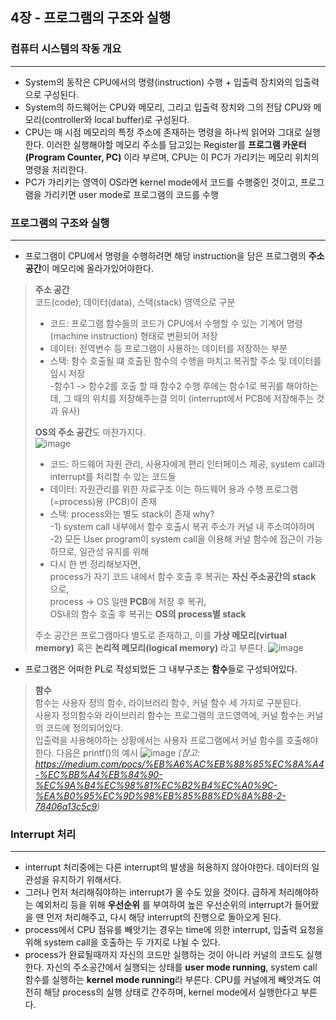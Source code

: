 ## 4장 - 프로그램의 구조와 실행
### 컴퓨터 시스템의 작동 개요
---
- System의 동작은 CPU에서의 명령(instruction) 수행 + 입출력 장치와의 입출력으로 구성된다.
- System의 하드웨어는 CPU와 메모리, 그리고 입출력 장치와 그의 전담 CPU와 메모리(controller와 local buffer)로 구성된다.
- CPU는 매 시점 메모리의 특정 주소에 존재하는 명령을 하나씩 읽어와 그대로 실행한다. 이러한 실행해야할 메모리 주소를 담고있는 Register를 **프로그램 카운터(Program Counter, PC)** 이라 부르며, CPU는 이 PC가 가리키는 메모리 위치의 명령을 처리한다.
- PC가 가리키는 영역이 OS라면 kernel mode에서 코드를 수행중인 것이고, 프로그램을 가리키면 user mode로 프로그램의 코드를 수행

### 프로그램의 구조와 실행
---
- 프로그램이 CPU에서 명령을 수행하려면 해당 instruction을 담은 프로그램의 **주소 공간**이 메모리에 올라가있어야한다.
> **주소 공간**  
> 코드(code), 데이터(data), 스택(stack) 영역으로 구분  
> - 코드: 프로그램 함수들의 코드가 CPU에서 수행할 수 있는 기계어 명령(machine instruction) 형태로 변환되어 저장  
> - 데이터: 전역변수 등 프로그램이 사용하는 데이터를 저장하는 부분
> - 스택: 함수 호출될 떄 호출된 함수의 수행을 마치고 복귀할 주소 및 데이터를 임시 저장  
> -함수1 -> 함수2를 호출 할 때 함수2 수행 후에는 함수1로 복귀를 해야하는데, 그 때의 위치를 저장해주는걸 의미 (interrupt에서 PCB에 저장해주는 것과 유사)  
>
> **OS의 주소 공간**도 마찬가지다.  
![image](https://user-images.githubusercontent.com/59992230/105607368-8f694e00-5de1-11eb-9b3d-8e714af45432.png)
> - 코드: 하드웨어 자원 관리, 사용자에게 편리 인터페이스 제공, system call과 interrupt를 처리할 수 있는 코드들
> - 데이터: 자원관리를 위한 자료구조 이는 하드웨어 용과 수행 프로그램(=process)용 (PCB)이 존재
> - 스택: process와는 별도 stack이 존재 why?   
-1) system call 내부에서 함수 호출시 복귀 주소가 커널 내 주소여야하며  
-2) 모든 User program이 system call을 이용해 커널 함수에 접근이 가능하므로, 일관성 유지를 위해  
> - 다시 한 번 정리해보자면,  
  process가 자기 코드 내에서 함수 호출 후 복귀는 **자신 주소공간의 stack** 으로,  
  process -> OS 일땐 **PCB**에 저장 후 복귀,  
  OS내의 함수 호출 후 복귀는 **OS의 process별 stack**  
>
> 주소 공간은 프로그램마다 별도로 존재하고, 이를 **가상 메모리(virtual memory)** 혹은 **논리적 메모리(logical memory)** 라고 부른다. 
>![image](https://user-images.githubusercontent.com/59992230/105607258-18cc5080-5de1-11eb-8649-ef6a99bd9a98.png) 

- 프로그램은 어떠한 PL로 작성되었든 그 내부구조는 **함수**들로 구성되어있다.

> **함수**  
>함수는 사용자 정의 함수, 라이브러리 함수, 커널 함수 세 가지로 구분된다.  
>사용자 정의함수와 라이브러리 함수는 프로그램의 코드영역에, 커널 함수는 커널의 코드에 정의되어있다.  
>입출력을 사용해야하는 상황에서는 사용자 프로그램에서 커널 함수를 호출해야한다. 다음은 printf()의 예시
![image](https://user-images.githubusercontent.com/59992230/105608269-57183e80-5de6-11eb-8c8b-b6d7155727fb.png)
*(참고: https://medium.com/pocs/%EB%A6%AC%EB%88%85%EC%8A%A4-%EC%BB%A4%EB%84%90-%EC%9A%B4%EC%98%81%EC%B2%B4%EC%A0%9C-%EA%B0%95%EC%9D%98%EB%85%B8%ED%8A%B8-2-78406a13c5c9)*

### Interrupt 처리
---
- interrupt 처리중에는 다른 interrupt의 발생을 허용하지 않아야한다. 데이터의 일관성을 유지하기 위해서다.
- 그러나 먼저 처리해줘야하는 interrupt가 올 수도 있을 것이다. 급하게 처리해야하는 예외처리 등을 위해 **우선순위** 를 부여하여 높은 우선순위의 interrupt가 들어왔을 땐 먼저 처리해주고, 다시 해당 interrupt의 진행으로 돌아오게 된다.
- process에서 CPU 점유를 빼앗기는 경우는 time에 의한 interrupt, 입출력 요청을 위해 system call을 호출하는 두 가지로 나뉠 수 있다.
- process가 완료될때까지 자신의 코드만 실행하는 것이 아니라 커널의 코드도 실행한다. 자신의 주소공간에서 실행되는 상태를 **user mode running**, system call 함수를 실행하는 **kernel mode running**라 부른다. CPU를 커널에게 빼앗겨도 여전히 해당 process의 실행 상태로 간주하며, kernel mode에서 실행한다고 부른다.